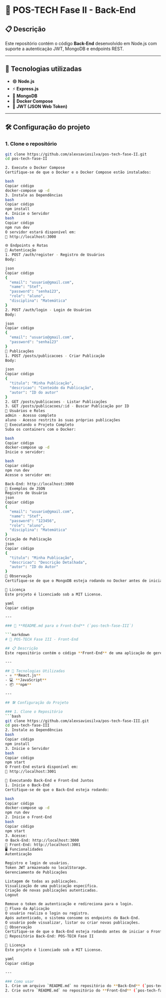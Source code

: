 # 🚀 POS-TECH Fase II - Back-End

## 📋 Descrição
Este repositório contém o código **Back-End** desenvolvido em Node.js com suporte a autenticação JWT, MongoDB e endpoints REST.

---

## 📂 Tecnologias utilizadas
- 🟢 **Node.js**
- ⚡ **Express.js**
- 🍃 **MongoDB**
- 🐳 **Docker Compose**
- 🔐 **JWT (JSON Web Token)**

---

## 🛠️ Configuração do projeto

### 1. **Clone o repositório**
```bash
git clone https://github.com/alexsaviosilva/pos-tech-fase-II.git
cd pos-tech-fase-II

2. Execute o Docker Compose
Certifique-se de que o Docker e o Docker Compose estão instalados:

bash
Copiar código
docker-compose up -d
3. Instale as Dependências
bash
Copiar código
npm install
4. Inicie o Servidor
bash
Copiar código
npm run dev
O servidor estará disponível em:
📍 http://localhost:3000

🌐 Endpoints e Rotas
🔐 Autenticação
1. POST /auth/register - Registro de Usuários
Body:

json
Copiar código
{
  "email": "usuario@gmail.com",
  "name": "Stef",
  "password": "senha123",
  "role": "aluno",
  "disciplina": "Matemática"
}
2. POST /auth/login - Login de Usuários
Body:

json
Copiar código
{
  "email": "usuario@gmail.com",
  "password": "senha123"
}
📝 Publicações
1. POST /posts/publicacoes - Criar Publicação
Body:

json
Copiar código
{
  "titulo": "Minha Publicação",
  "descricao": "Conteúdo da Publicação",
  "autor": "ID do autor"
}
2. GET /posts/publicacoes - Listar Publicações
3. GET /posts/publicacoes/:id - Buscar Publicação por ID
👤 Usuários e Roles
admin - Acesso completo
aluno - Acesso restrito às suas próprias publicações
🚀 Executando o Projeto Completo
Suba os containers com o Docker:

bash
Copiar código
docker-compose up -d
Inicie o servidor:

bash
Copiar código
npm run dev
Acesse o servidor em:

Back-End: http://localhost:3000
📄 Exemplos de JSON
Registro de Usuário
json
Copiar código
{
  "email": "usuario@gmail.com",
  "name": "Stef",
  "password": "123456",
  "role": "aluno",
  "disciplina": "Matemática"
}
Criação de Publicação
json
Copiar código
{
  "titulo": "Minha Publicação",
  "descricao": "Descrição Detalhada",
  "autor": "ID do Autor"
}
📝 Observação
Certifique-se de que o MongoDB esteja rodando no Docker antes de iniciar o servidor.

📢 Licença
Este projeto é licenciado sob a MIT License.

yaml
Copiar código

---

### 📗 **README.md para o Front-End** (`pos-tech-fase-III`)

```markdown
# 🎨 POS-TECH Fase III - Front-End

## 📋 Descrição  
Este repositório contém o código **Front-End** de uma aplicação de gerenciamento de publicações, desenvolvido em **React.js**. Ele consome os endpoints do Back-End para listar, criar e visualizar publicações.

---

## 📂 Tecnologias Utilizadas  
- ⚛️ **React.js**  
- 💻 **JavaScript**  
- 📦 **npm**  

---

## 🛠️ Configuração do Projeto  

### 1. Clone o Repositório  
```bash
git clone https://github.com/alexsaviosilva/pos-tech-fase-III.git
cd pos-tech-fase-III
2. Instale as Dependências
bash
Copiar código
npm install
3. Inicie o Servidor
bash
Copiar código
npm start
O Front-End estará disponível em:
📍 http://localhost:3001

🚀 Executando Back-End e Front-End Juntos
1. Inicie o Back-End
Certifique-se de que o Back-End esteja rodando:

bash
Copiar código
docker-compose up -d
npm run dev
2. Inicie o Front-End
bash
Copiar código
npm start
3. Acesse:
🌐 Back-End: http://localhost:3000
🎨 Front-End: http://localhost:3001
🖥️ Funcionalidades
Autenticação

Registro e login de usuários.
Token JWT armazenado no localStorage.
Gerenciamento de Publicações

Listagem de todas as publicações.
Visualização de uma publicação específica.
Criação de novas publicações autenticadas.
Logout

Remove o token de autenticação e redireciona para o login.
📸 Fluxo da Aplicação
O usuário realiza o login ou registro.
Após autenticado, o sistema consome os endpoints do Back-End.
O usuário pode visualizar, listar ou criar novas publicações.
📝 Observação
Certifique-se de que o Back-End esteja rodando antes de iniciar o Front-End.
🔗 Repositório Back-End: POS-TECH Fase II

📢 Licença
Este projeto é licenciado sob a MIT License.

yaml
Copiar código

---

### Como usar
1. Crie um arquivo `README.md` no repositório do **Back-End** (`pos-tech-fase-II`) e cole o primeiro bloco.
2. Crie outro `README.md` no repositório do **Front-End** (`pos-tech-fase-III`) e cole o segundo bloco.


